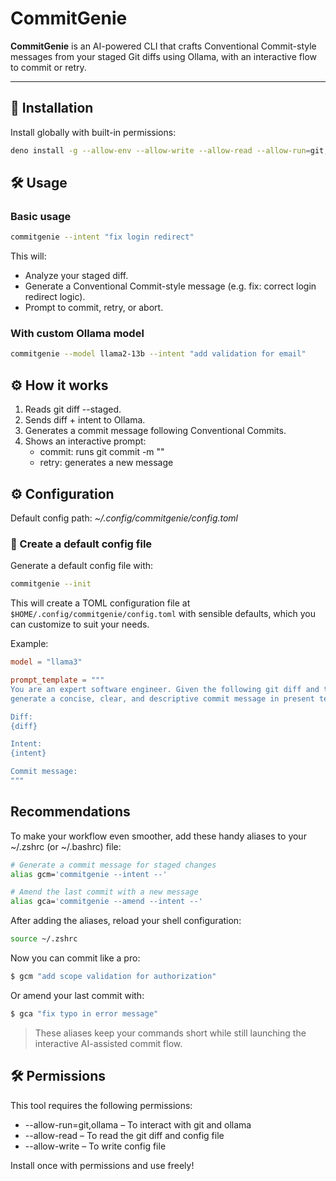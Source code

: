 # CommitGenie

**CommitGenie** is an AI-powered CLI that crafts Conventional Commit-style messages from your staged Git diffs using Ollama, with an interactive flow to commit or retry.

---

## 🚀 Installation

Install globally with built-in permissions:

```bash
deno install -g --allow-env --allow-write --allow-read --allow-run=git,ollama jsr:@arkgast/commitgenie
```

## 🛠️ Usage

### Basic usage

```bash
commitgenie --intent "fix login redirect"
```

This will:

* Analyze your staged diff.
* Generate a Conventional Commit-style message (e.g. fix: correct login redirect logic).
* Prompt to commit, retry, or abort.

### With custom Ollama model

```bash
commitgenie --model llama2-13b --intent "add validation for email"
```

## ⚙️ How it works

1. Reads git diff --staged.
2. Sends diff + intent to Ollama.
3. Generates a commit message following Conventional Commits.
4. Shows an interactive prompt:
    * commit: runs git commit -m "<message>"
    * retry: generates a new message

## ⚙️ Configuration

Default config path: _~/.config/commitgenie/config.toml_

### 🔧 Create a default config file

Generate a default config file with:

```bash
commitgenie --init
```

This will create a TOML configuration file at `$HOME/.config/commitgenie/config.toml` with sensible defaults, which you can customize to suit your needs.

Example:

```toml
model = "llama3"

prompt_template = """
You are an expert software engineer. Given the following git diff and the initial intent for a commit message,
generate a concise, clear, and descriptive commit message in present tense.

Diff:
{diff}

Intent:
{intent}

Commit message:
"""
```

## Recommendations

To make your workflow even smoother, add these handy aliases to your ~/.zshrc (or ~/.bashrc) file:

```bash
# Generate a commit message for staged changes
alias gcm='commitgenie --intent --'

# Amend the last commit with a new message
alias gca='commitgenie --amend --intent --'
```

After adding the aliases, reload your shell configuration:

```bash
source ~/.zshrc
```

Now you can commit like a pro:

```bash
$ gcm "add scope validation for authorization"
```

Or amend your last commit with:

```bash
$ gca "fix typo in error message"
```

> These aliases keep your commands short while still launching the interactive AI-assisted commit flow.

## 🛠 Permissions

This tool requires the following permissions:

* --allow-run=git,ollama – To interact with git and ollama
* --allow-read – To read the git diff and config file
* --allow-write – To write config file

Install once with permissions and use freely!
